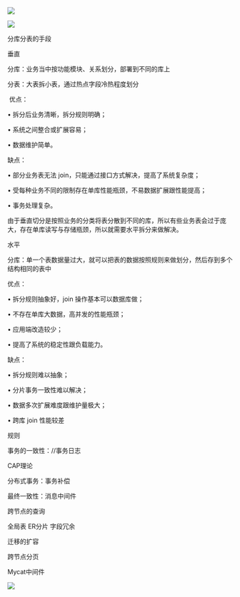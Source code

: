 

![](https://gitee.com/hxc8/images8/raw/master/img/202407191102040.jpg)



![](https://gitee.com/hxc8/images8/raw/master/img/202407191102457.jpg)









分库分表的手段



垂直

分库：业务当中按功能模块、关系划分，部署到不同的库上

分表：大表拆小表，通过热点字段冷热程度划分



 优点： 

• 拆分后业务清晰，拆分规则明确；

• 系统之间整合或扩展容易；

• 数据维护简单。

缺点：

• 部分业务表无法 join，只能通过接口方式解决，提高了系统复杂度；

• 受每种业务不同的限制存在单库性能瓶颈，不易数据扩展跟性能提高；

• 事务处理复杂。



由于垂直切分是按照业务的分类将表分散到不同的库，所以有些业务表会过于庞大，存在单库读写与存储瓶颈，所以就需要水平拆分来做解决。





水平

分库：单一个表数据量过大，就可以把表的数据按照规则来做划分，然后存到多个结构相同的表中



优点： 

• 拆分规则抽象好，join 操作基本可以数据库做；

• 不存在单库大数据，高并发的性能瓶颈；

• 应用端改造较少；

• 提高了系统的稳定性跟负载能力。

缺点：

• 拆分规则难以抽象；

• 分片事务一致性难以解决；

• 数据多次扩展难度跟维护量极大；

• 跨库 join 性能较差







规则

事务的一致性：//事务日志

CAP理论

分布式事务：事务补偿

最终一致性：消息中间件



跨节点的查询

全局表  ER分片  字段冗余



迁移的扩容

跨节点分页



Mycat中间件



![](https://gitee.com/hxc8/images8/raw/master/img/202407191102924.jpg)

